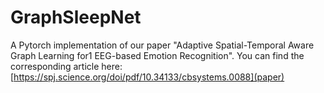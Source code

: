 # GraphSleepNet
A Pytorch implementation of our paper "Adaptive Spatial-Temporal Aware Graph Learning for1 EEG-based Emotion Recognition".
You can find the corresponding article here: [https://spj.science.org/doi/pdf/10.34133/cbsystems.0088](paper)
